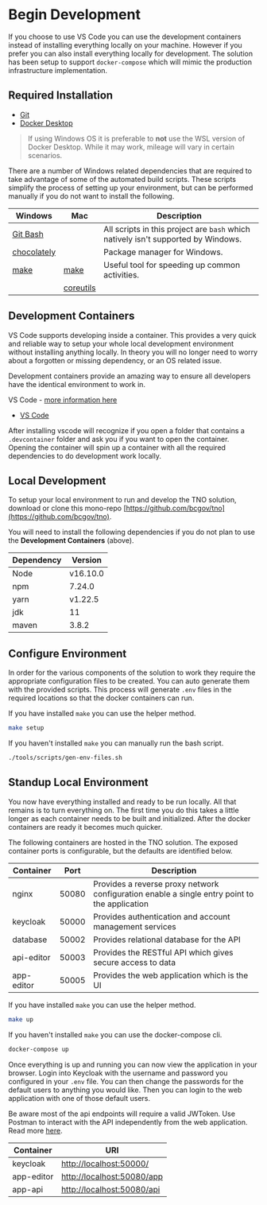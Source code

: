 # Begin Development

If you choose to use VS Code you can use the development containers instead of installing everything locally on your machine.
However if you prefer you can also install everything locally for development.
The solution has been setup to support `docker-compose` which will mimic the production infrastructure implementation.

## Required Installation

- [Git](https://git-scm.com/downloads)
- [Docker Desktop](https://www.docker.com/products/docker-desktop)

> If using Windows OS it is preferable to **not** use the WSL version of Docker Desktop. While it may work, mileage will vary in certain scenarios.

There are a number of Windows related dependencies that are required to take advantage of some of the automated build scripts.
These scripts simplify the process of setting up your environment, but can be performed manually if you do not want to install the following.

| Windows                                                | Mac                                                     | Description                                                                       |
| ------------------------------------------------------ | ------------------------------------------------------- | --------------------------------------------------------------------------------- |
| [Git Bash](https://git-scm.com/)                       |                                                         | All scripts in this project are `bash` which natively isn't supported by Windows. |
| [chocolately](https://chocolatey.org/install)          |                                                         | Package manager for Windows.                                                      |
| [make](https://community.chocolatey.org/packages/make) | [make](https://formulae.brew.sh/formula/make)           | Useful tool for speeding up common activities.                                    |
|                                                        | [coreutils](https://formulae.brew.sh/formula/coreutils) |

## Development Containers

VS Code supports developing inside a container.
This provides a very quick and reliable way to setup your whole local development environment without installing anything locally.
In theory you will no longer need to worry about a forgotten or missing dependency, or an OS related issue.

Development containers provide an amazing way to ensure all developers have the identical environment to work in.

VS Code - [more information here](https://code.visualstudio.com/docs/remote/containers)

- [VS Code](https://code.visualstudio.com/download)

After installing vscode will recognize if you open a folder that contains a `.devcontainer` folder and ask you if you want to open the container.
Opening the container will spin up a container with all the required dependencies to do development work locally.

## Local Development

To setup your local environment to run and develop the TNO solution, download or clone this mono-repo [https://github.com/bcgov/tno](https://github.com/bcgov/tno).

You will need to install the following dependencies if you do not plan to use the **Development Containers** (above).

| Dependency | Version  |
| ---------- | -------- |
| Node       | v16.10.0 |
| npm        | 7.24.0   |
| yarn       | v1.22.5  |
| jdk        | 11       |
| maven      | 3.8.2    |

## Configure Environment

In order for the various components of the solution to work they require the appropriate configuration files to be created.
You can auto generate them with the provided scripts.
This process will generate `.env` files in the required locations so that the docker containers can run.

If you have installed `make` you can use the helper method.

```bash
make setup
```

If you haven't installed `make` you can manually run the bash script.

```bash
./tools/scripts/gen-env-files.sh
```

## Standup Local Environment

You now have everything installed and ready to be run locally.
All that remains is to turn everything on.
The first time you do this takes a little longer as each container needs to be built and initialized.
After the docker containers are ready it becomes much quicker.

The following containers are hosted in the TNO solution.
The exposed container ports is configurable, but the defaults are identified below.

| Container  | Port  | Description                                                                                   |
| ---------- | ----- | --------------------------------------------------------------------------------------------- |
| nginx      | 50080 | Provides a reverse proxy network configuration enable a single entry point to the application |
| keycloak   | 50000 | Provides authentication and account management services                                       |
| database   | 50002 | Provides relational database for the API                                                      |
| api-editor | 50003 | Provides the RESTful API which gives secure access to data                                    |
| app-editor | 50005 | Provides the web application which is the UI                                                  |

If you have installed `make` you can use the helper method.

```bash
make up
```

If you haven't installed `make` you can use the docker-compose cli.

```bash
docker-compose up
```

Once everything is up and running you can now view the application in your browser.
Login into Keycloak with the username and password you configured in your `.env` file.
You can then change the passwords for the default users to anything you would like.
Then you can login to the web application with one of those default users.

Be aware most of the api endpoints will require a valid JWToken.
Use Postman to interact with the API independently from the web application.
Read more [here](../test/README.md).

| Container  | URI                                                      |
| ---------- | -------------------------------------------------------- |
| keycloak   | [http://localhost:50000/](http://localhost:50000)        |
| app-editor | [http://localhost:50080/app](http://localhost:50080/app) |
| app-api    | [http://localhost:50080/api](http://localhost:50080/api) |
